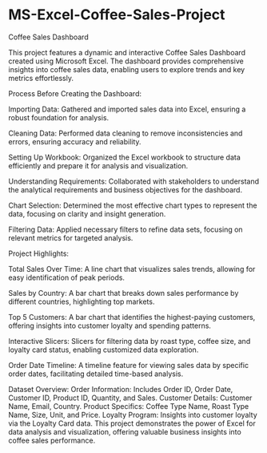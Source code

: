 # MS-Excel-Coffee-Sales-Project

Coffee Sales Dashboard

This project features a dynamic and interactive Coffee Sales Dashboard created using Microsoft Excel. The dashboard provides comprehensive insights into coffee sales data, enabling users to explore trends and key metrics effortlessly.

Process Before Creating the Dashboard:

Importing Data: Gathered and imported sales data into Excel, ensuring a robust foundation for analysis.

Cleaning Data: Performed data cleaning to remove inconsistencies and errors, ensuring accuracy and reliability.

Setting Up Workbook: Organized the Excel workbook to structure data efficiently and prepare it for analysis and visualization.

Understanding Requirements: Collaborated with stakeholders to understand the analytical requirements and business objectives for the dashboard.

Chart Selection: Determined the most effective chart types to represent the data, focusing on clarity and insight generation.

Filtering Data: Applied necessary filters to refine data sets, focusing on relevant metrics for targeted analysis.

Project Highlights:

Total Sales Over Time: A line chart that visualizes sales trends, allowing for easy identification of peak periods.

Sales by Country: A bar chart that breaks down sales performance by different countries, highlighting top markets.

Top 5 Customers: A bar chart that identifies the highest-paying customers, offering insights into customer loyalty and spending patterns.

Interactive Slicers: Slicers for filtering data by roast type, coffee size, and loyalty card status, enabling customized data exploration.

Order Date Timeline: A timeline feature for viewing sales data by specific order dates, facilitating detailed time-based analysis.

Dataset Overview:
Order Information: Includes Order ID, Order Date, Customer ID, Product ID, Quantity, and Sales.
Customer Details: Customer Name, Email, Country.
Product Specifics: Coffee Type Name, Roast Type Name, Size, Unit, and Price.
Loyalty Program: Insights into customer loyalty via the Loyalty Card data.
This project demonstrates the power of Excel for data analysis and visualization, offering valuable business insights into coffee sales performance.
